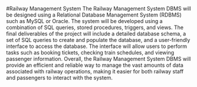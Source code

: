 #Railway Management System
The Railway Management System DBMS will be designed using a Relational Database Management System (RDBMS) such as MySQL or Oracle. The system will be developed using a combination of SQL queries, stored procedures, triggers, and views. The final deliverables of the project will include a detailed database schema, a set of SQL queries to create and populate the database, and a user-friendly interface to access the database. The interface will allow users to perform tasks such as booking tickets, checking train schedules, and viewing passenger information. Overall, the Railway Management System DBMS will provide an efficient and reliable way to manage the vast amounts of data associated with railway operations, making it easier for both railway staff and passengers to interact with the system.
